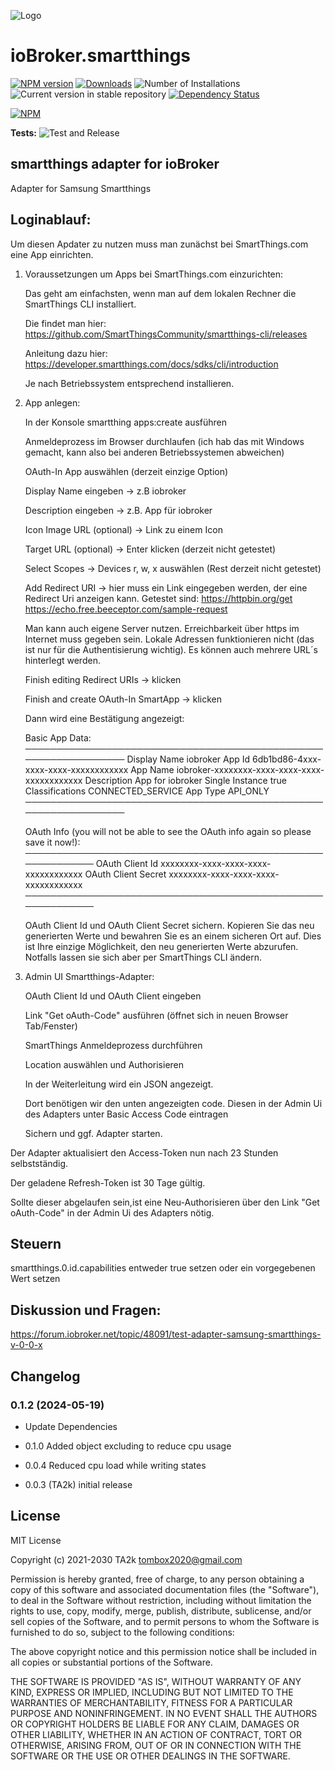 ![Logo](admin/smartthings.png)

# ioBroker.smartthings

[![NPM version](https://img.shields.io/npm/v/iobroker.smartthings.svg)](https://www.npmjs.com/package/iobroker.smartthings)
[![Downloads](https://img.shields.io/npm/dm/iobroker.smartthings.svg)](https://www.npmjs.com/package/iobroker.smartthings)
![Number of Installations](https://iobroker.live/badges/smartthings-installed.svg)
![Current version in stable repository](https://iobroker.live/badges/smartthings-stable.svg)
[![Dependency Status](https://img.shields.io/david/TA2k/iobroker.smartthings.svg)](https://david-dm.org/TA2k/iobroker.smartthings)

[![NPM](https://nodei.co/npm/iobroker.smartthings.png?downloads=true)](https://nodei.co/npm/iobroker.smartthings/)

**Tests:** ![Test and Release](https://github.com/TA2k/ioBroker.smartthings/workflows/Test%20and%20Release/badge.svg)

## smartthings adapter for ioBroker

Adapter for Samsung Smartthings

## Loginablauf:

Um diesen Apdater zu nutzen muss man zunächst bei SmartThings.com eine App einrichten.

1. Voraussetzungen um Apps bei SmartThings.com einzurichten:

	Das geht am einfachsten, wenn man auf dem lokalen Rechner die SmartThings CLI installiert.
	
	Die findet man hier: https://github.com/SmartThingsCommunity/smartthings-cli/releases
	
	Anleitung dazu hier: https://developer.smartthings.com/docs/sdks/cli/introduction
	
	Je nach Betriebssystem entsprechend installieren.
	
2. App anlegen:
	
	In der Konsole smartthing apps:create ausführen
	
	Anmeldeprozess im Browser durchlaufen (ich hab das mit Windows gemacht, kann also bei anderen Betriebssystemen abweichen)
	
	OAuth-In App auswählen (derzeit einzige Option)
	
	Display Name eingeben -> z.B iobroker
	
	Description eingeben -> z.B. App für iobroker
	
	Icon Image URL (optional) -> Link zu einem Icon
	
	Target URL (optional) -> Enter klicken (derzeit nicht getestet)
	
	Select Scopes -> Devices r, w, x auswählen (Rest derzeit nicht getestet)
	
	Add Redirect URI -> hier muss ein Link eingegeben werden, der eine Redirect Uri anzeigen kann.
	Getestet sind:
    https://httpbin.org/get
	https://echo.free.beeceptor.com/sample-request
						
	Man kann auch eigene Server nutzen. Erreichbarkeit über https im Internet muss gegeben sein. Lokale Adressen funktionieren nicht (das ist nur für die Authentisierung wichtig).
	Es können auch mehrere URL´s hinterlegt werden.
		
	Finish editing Redirect URIs -> klicken
	
	Finish and create OAuth-In SmartApp -> klicken
	
	Dann wird eine Bestätigung angezeigt:
	
    Basic App Data:
	────────────────────────────────────────────────────────────────
	Display Name     iobroker
	App Id           6db1bd86-4xxx-xxxx-xxxx-xxxxxxxxxxxx
	App Name         iobroker-xxxxxxxx-xxxx-xxxx-xxxx-xxxxxxxxxxxx
	Description      App for iobroker
	Single Instance  true
	Classifications  CONNECTED_SERVICE
	App Type         API_ONLY
	────────────────────────────────────────────────────────────────


	OAuth Info (you will not be able to see the OAuth info again so please save it now!):
	───────────────────────────────────────────────────────────
	OAuth Client Id      xxxxxxxx-xxxx-xxxx-xxxx-xxxxxxxxxxxx
	OAuth Client Secret  xxxxxxxx-xxxx-xxxx-xxxx-xxxxxxxxxxxx
	───────────────────────────────────────────────────────────

	OAuth Client Id und OAuth Client Secret sichern. 
	Kopieren Sie das neu generierten Werte und bewahren Sie es an einem sicheren Ort auf. Dies ist Ihre einzige Möglichkeit, den neu generierten Werte abzurufen.
	Notfalls lassen sie sich aber per SmartThings CLI ändern.
	
3. Admin UI Smartthings-Adapter:
	
	OAuth Client Id und OAuth Client eingeben
	
	Link "Get oAuth-Code" ausführen (öffnet sich in neuen Browser Tab/Fenster)
	
	SmartThings Anmeldeprozess durchführen
	
	Location auswählen und Authorisieren
	
	In der Weiterleitung wird ein JSON angezeigt.
	
	Dort benötigen wir den unten angezeigten code. Diesen in der Admin Ui des Adapters unter Basic Access Code eintragen
	
	Sichern und ggf. Adapter starten.
	
	
Der Adapter aktualisiert den Access-Token nun nach 23 Stunden selbstständig.

Der geladene Refresh-Token ist 30 Tage gültig.

Sollte dieser abgelaufen sein,ist eine Neu-Authorisieren über den Link "Get oAuth-Code" in der Admin Ui des Adapters nötig.

## Steuern

smartthings.0.id.capabilities entweder true setzen oder ein vorgegebenen Wert setzen

## Diskussion und Fragen:

https://forum.iobroker.net/topic/48091/test-adapter-samsung-smartthings-v-0-0-x

## Changelog
### 0.1.2 (2024-05-19)

- Update Dependencies

- 0.1.0 Added object excluding to reduce cpu usage

- 0.0.4 Reduced cpu load while writing states

- 0.0.3 (TA2k) initial release

## License

MIT License

Copyright (c) 2021-2030 TA2k <tombox2020@gmail.com>

Permission is hereby granted, free of charge, to any person obtaining a copy
of this software and associated documentation files (the "Software"), to deal
in the Software without restriction, including without limitation the rights
to use, copy, modify, merge, publish, distribute, sublicense, and/or sell
copies of the Software, and to permit persons to whom the Software is
furnished to do so, subject to the following conditions:

The above copyright notice and this permission notice shall be included in all
copies or substantial portions of the Software.

THE SOFTWARE IS PROVIDED "AS IS", WITHOUT WARRANTY OF ANY KIND, EXPRESS OR
IMPLIED, INCLUDING BUT NOT LIMITED TO THE WARRANTIES OF MERCHANTABILITY,
FITNESS FOR A PARTICULAR PURPOSE AND NONINFRINGEMENT. IN NO EVENT SHALL THE
AUTHORS OR COPYRIGHT HOLDERS BE LIABLE FOR ANY CLAIM, DAMAGES OR OTHER
LIABILITY, WHETHER IN AN ACTION OF CONTRACT, TORT OR OTHERWISE, ARISING FROM,
OUT OF OR IN CONNECTION WITH THE SOFTWARE OR THE USE OR OTHER DEALINGS IN THE
SOFTWARE.
